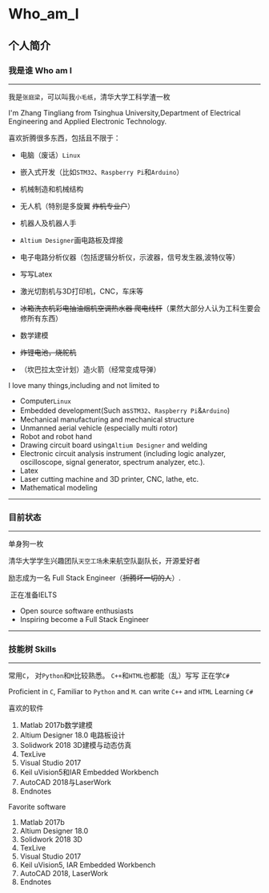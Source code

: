 # Who_am_I
个人简介
---


### 我是谁 Who am I
---
  我是`张庭梁`，可以叫我`小毛纸`，清华大学工科学渣一枚

I'm Zhang Tingliang from Tsinghua University,Department of Electrical Engineering and Applied Electronic Technology.
  
 喜欢折腾很多东西，包括且不限于：
 

- 电脑（废话）`Linux`
- 嵌入式开发（比如`STM32`、`Raspberry Pi`和`Arduino`）

- 机械制造和机械结构

- 无人机（特别是多旋翼  ~~炸机专业户~~）
- 机器人及机器人手
- `Altium Designer`画电路板及焊接
- 电子电路分析仪器（包括逻辑分析仪，示波器，信号发生器,波特仪等）
- 写写Latex
- 激光切割机与3D打印机，CNC，车床等
- ~~冰箱洗衣机彩电抽油烟机空调热水器 爬电线杆~~（果然大部分人认为工科生要会修所有东西）
- 数学建模
- ~~炸锂电池，烧舵机~~
- （坎巴拉太空计划）造火箭（经常变成导弹）

 I love many things,including and not limited to
 
 - Computer`Linux`
 - Embedded development(Such as`STM32`、`Raspberry Pi`&`Arduino`)
 - Mechanical manufacturing and mechanical structure
 - Unmanned aerial vehicle (especially multi rotor)
 - Robot and robot hand
 - Drawing circuit board using`Altium Designer` and welding
 - Electronic circuit analysis instrument (including logic analyzer, oscilloscope, signal generator, spectrum analyzer, etc.).
 - Latex
 - Laser cutting machine and 3D printer, CNC, lathe, etc.
 - Mathematical modeling
 
 

---

### 目前状态
---

  单身狗一枚
    
  清华大学学生兴趣团队`天空工场`未来航空队副队长，开源爱好者
 
  励志成为一名 Full Stack Engineer（~~折腾坏一切的人~~）.

  正在准备IELTS
  
 - Open source software enthusiasts
 - Inspiring become a Full Stack Engineer
---

### 技能树 Skills
---

常用`C`，
对`Python`和`M`比较熟悉。
`C++`和`HTML`也都能（乱）写写
正在学`C#`

Proficient in `C`,
Familiar to `Python` and `M`.
can write `C++` and `HTML` 
Learning `C#`

喜欢的软件
1.	Matlab 2017b数学建模
2.	Altium Designer 18.0 电路板设计
3.	Solidwork 2018 3D建模与动态仿真
4.	TexLive
5.	Visual Studio 2017 
6.	Keil uVision5和IAR Embedded Workbench
7.	AutoCAD 2018与LaserWork
8.	Endnotes

Favorite software
1.	Matlab 2017b
2.	Altium Designer 18.0 
3.	Solidwork 2018 3D
4.	TexLive
5.	Visual Studio 2017 
6.	Keil uVision5, IAR Embedded Workbench
7.	AutoCAD 2018, LaserWork
8.	Endnotes
